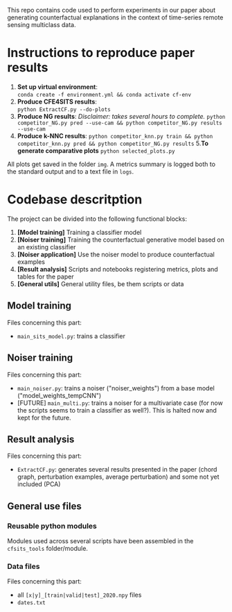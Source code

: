 This repo contains code used to perform experiments in our paper about generating counterfactual explanations in the context of time-series remote sensing multiclass data. 
# Instructions to reproduce paper results
1. **Set up virtual environment**:  
`conda create -f environment.yml && conda activate cf-env`
2. **Produce CFE4SITS results**:  
`python ExtractCF.py --do-plots`
3. **Produce NG results**:  _Disclaimer: takes several hours to complete._
`python competitor_NG.py pred --use-cam && python competitor_NG.py results --use-cam`
4. **Produce k-NNC results**:
`python competitor_knn.py train && python competitor_knn.py pred && python competitor_NG.py results`
5.**To generate comparative plots**
`python selected_plots.py`

All plots get saved in the folder `img`. A metrics summary is logged both to the standard output and to a text file in `logs`.

# Codebase descritption
The project can be divided into the following functional blocks:
1. **[Model training]** Training a classifier model
2. **[Noiser training]** Training the counterfactual generative model based on an existing classifier
3. **[Noiser application]** Use the noiser model to produce counterfactual examples
4. **[Result analysis]** Scripts and notebooks registering metrics, plots and tables for the paper
5. **[General utils]** General utility files, be them scripts or data

## Model training
Files concerning this part:
- `main_sits_model.py`: trains a classifier

## Noiser training
Files concerning this part:
- `main_noiser.py`: trains a noiser ("noiser_weights") from a base model ("model_weights_tempCNN")
-  [FUTURE] `main_multi.py`: trains a noiser for a multivariate case (for now the scripts seems to train a classifier as well?). This is halted now and kept for the future.

## Result analysis
Files concerning this part:
- `ExtractCF.py`: generates several results presented in the paper (chord graph, perturbation examples, average perturbation) and some not yet included (PCA)

## General use files
### Reusable python modules
Modules used across several scripts have been assembled in the `cfsits_tools` folder/module.
<!-- - `model.py` contains declaration of different models used by other scripts -->

### Data files
Files concerning this part:
- all `[x|y]_[train|valid|test]_2020.npy` files
- `dates.txt`